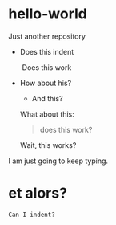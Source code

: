 # hello-world
Just another repository
* Does this indent

&nbsp;&nbsp;&nbsp;&nbsp;&nbsp;&nbsp;  Does this work

* How about his?
  + And this?
  
  What about this:
  > does this work?
  
  Wait, this works?
  
I am just going to keep typing. 

# et alors?

    Can I indent?
